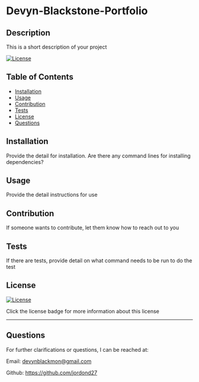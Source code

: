 # Devyn-Blackstone-Portfolio

## Description

This is a short description of your project

[![License](https://img.shields.io/badge/%20no%20license-unlicense-blueviolet)](https://choosealicense.com/no-permission/)

## Table of Contents

- [Installation](#installation)
- [Usage](#usage)
- [Contribution](#contribution)
- [Tests](#tests)
- [License](#license)
- [Questions](#questions)

## Installation

Provide the detail for installation. Are there any command lines for installing dependencies?

## Usage

Provide the detail instructions for use

## Contribution

If someone wants to contribute, let them know how to reach out to you

## Tests

If there are tests, provide detail on what command needs to be run to do the test

## License

[![License](https://img.shields.io/badge/%20no%20license-unlicense-blueviolet)](https://choosealicense.com/no-permission/)

Click the license badge for more information about this license

---

## Questions

For further clarifications or questions, I can be reached at:

Email: devynblackmon@gmail.com

Github: https://github.com/jordond27
